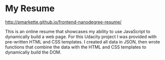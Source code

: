 # My Resume

http://pmarkette.github.io/frontend-nanodegree-resume/

This is an online resume that showcases my ability to use JavaScript to dynamically build a web page. For this Udacity project I was provided with pre-written HTML and CSS templates. I created all data in JSON, then wrote functions that combine the data with the HTML and CSS templates to dynamically build the DOM.
